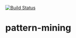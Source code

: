 [![Build Status](https://travis-ci.com/TiphaineV/pattern-mining.svg?branch=master)](https://travis-ci.com/TiphaineV/pattern-mining)

# pattern-mining
